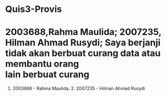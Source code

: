# Quis3-Provis

# 2003688,Rahma Maulida; 2007235, Hilman Ahmad Rusydi; Saya berjanji tidak akan berbuat curang data atau membantu orang lain berbuat curang

1. 2003688 - Rahma Maulida; 2. 2007235 - Hilman Ahmad Rusydi

